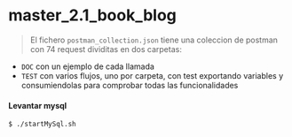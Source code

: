 # master_2.1_book_blog

> El fichero `postman_collection.json` tiene una coleccion de postman con 74 request dividitas en dos carpetas:

* `DOC` con un ejemplo de cada llamada
* `TEST` con varios flujos, uno por carpeta, con test exportando variables y consumiendolas para comprobar todas las funcionalidades

#### Levantar mysql

```bash
$ ./startMySql.sh
```

